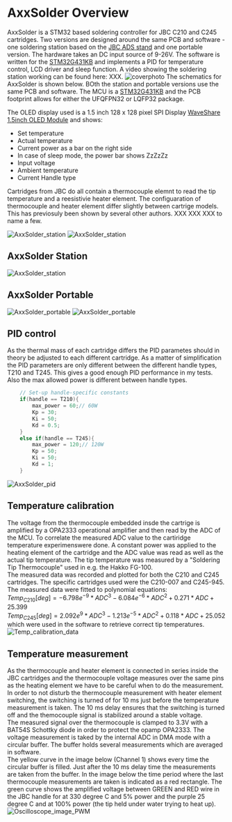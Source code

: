 # AxxSolder Overview
AxxSolder is a STM32 based soldering controller for JBC C210 and C245 cartridges. 
Two versions are designed around the same PCB and software - one soldering station based on the [JBC ADS stand](https://www.jbctools.com/ad-sf-stand-for-t210-t245-handles-product-2018.html) and one portable version. The hardware takes an DC input source of 9-26V.  The software is written for the [STM32G431KB](https://www.st.com/en/microcontrollers-microprocessors/stm32g431kb.html) and implements a PID for temperature control, LCD driver and sleep function. A video showing the soldering station working can be found here: XXX.
![coverphoto](./photos/AxxSolder_cover.jpg)
The schematics for AxxSolder is shown below. BOth the station and portable versions use the same PCB and software. The MCU is a [STM32G431KB](https://www.st.com/en/microcontrollers-microprocessors/stm32g431kb.html) and the PCB footprint allows for either the UFQFPN32 or LQFP32 package. 

The OLED display used is a 1.5 inch 128 x 128 pixel SPI Display [WaveShare 1.5inch OLED Module](https://www.waveshare.com/wiki/1.5inch_OLED_Module) and shows:
* Set temperature
* Actual temperature
* Current power as a bar on the right side
* In case of sleep mode, the power bar shows ZzZzZz
* Input voltage
* Ambient temperature
* Current Handle type

Cartridges from JBC do all contain a thermocouple elemnt to read the tip temperature and a reesistivie heater element. The configuaration of thermocouple and heater element differ slightly between cartrige models. This has previosuly been shown by several other authors. XXX XXX XXX to name a few. 


![AxxSolder_station](./photos/AxxSolder_Schematic.png)
![AxxSolder_station](./photos/PCB_3D.jpg)
## AxxSolder Station
![AxxSolder_station](./photos/AxxSolder_station.jpg)
## AxxSolder Portable
![AxxSolder_portable](./photos/AxxSolder_portable.jpg)
![AxxSolder_portable](./photos/Portable_connections.jpg)
## PID control
As the thermal mass of each cartridge differs the PID parametes should in theory be adjusted to each different cartridge. As a matter of simplification the PID parameters are only different between the different handle types, T210 and T245. This gives a good enough PID performance in my tests. Also the max allowed power is different between handle types.
```c
	// Set-up handle-specific constants
	if(handle == T210){
		max_power = 60;// 60W
		Kp = 30;
		Ki = 50;
		Kd = 0.5;
	}
	else if(handle == T245){
		max_power = 120;// 120W
		Kp = 50;
		Ki = 50;
		Kd = 1;
	}
```
 ![AxxSolder_pid](./photos/PID_TUNING.png)
## Temperature calibration
The voltage from the thermocouple embedded insde the cartrige is amplified by a OPA2333 operational amplifier and then read by the ADC of the MCU. To correlate the measured ADC value to the cartiridge temperature experimenswere done. A constant power was applied to the heating element of the cartridge and the ADC value was read as well as the actual tip temperature. The tip temperature was measured by a "Soldering Tip Thermocouple" used in e.g. the Hakko FG-100.   
The measured data was recorded and plotted for both the C210 and C245 cartridges. The specific cartridges used were the C210-007 and C245-945. The measured data were fitted to polynomial equations:  
$Temp_{C210}[deg] =  -6.798e^{-9} * ADC^3 -6.084e^{-6} * ADC^2 + 0.271* ADC + 25.399$  
$Temp_{C245}[deg] = 2.092e^9 * ADC^3 -1.213e^{-5} * ADC^2 + 0.118* ADC + 25.052$  
which were used in the software to retrieve correct tip temperatures. 
![Temp_calibration_data](./photos/Temp_calibration_data.png)  
## Temperature measurement
As the thermocouple and heater element is connected in series inside the JBC cartridges and the thermocouple voltage measures over the same pins as the heating element we have to be careful when to do the measurement. In order to not disturb the thermocouple measurement with heater element switching, the switching is turned of for 10 ms just before the temperature measurement is taken. The 10 ms delay ensures that the switching is turned off and the themocouple signal is stabilized around a stable voltage.  
The measured signal over the thermocouple is clamped to 3.3V with a BAT54S Schottky diode in order to protect the opamp OPA2333. The voltage measurement is taked by the internal ADC in DMA mode with a circular buffer. The buffer holds several measurements which are averaged in software.  
The yellow curve in the image below (Channel 1) shows every time the circular buffer is filled. Just after the 10 ms delay time the measurements are taken from the buffer. In the image below the time period where the last thermocouple measurements are taken is indicated as a red rectangle. The green curve shows the amplified voltage between GREEN and RED wire in the JBC handle for at 330 degree C and 5% power and the purple 25 degree C and at 100% power (the tip held under water trying to heat up).
![Oscilloscope_image_PWM](./photos/TempSensing_oscilloscope.png)

